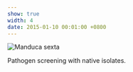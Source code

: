 ```yaml
---
show: true
width: 4
date: 2015-01-10 00:01:00 +0800
---
```

<div>
  <img data-src="{{ 'assets/images/photos/IMG_2714m.jpg' | relative_url }}" class="lazy w-100 rounded" src="{{ '/assets/images/empty_300x200.png' | relative_url }}" data-toggle="tooltip" data-placement="top" title="Manduca sexta">
  <div class="card-body">
    <p class="card-text">
      Pathogen screening with native isolates.
    </p>
  </div>
</div>
